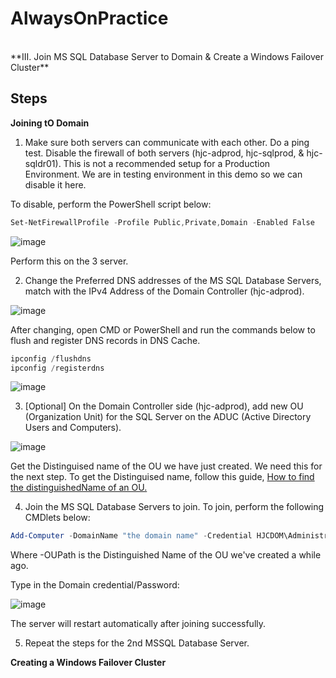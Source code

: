 # AlwaysOnPractice
<br/>
**III. Join MS SQL Database Server to Domain & Create a Windows Failover Cluster**
<br/>

**Steps**
------------------------------------------------------------------------------------------------------------------------------------
**Joining tO Domain**

1. Make sure both servers can communicate with each other. Do a ping test. Disable the firewall of both servers (hjc-adprod, hjc-sqlprod, & hjc-sqldr01). This is not a recommended setup for a Production Environment. We are in testing environment in this demo so we can disable it here. <br/>

To disable, perform the PowerShell script below: <br/>
```PowerShell
Set-NetFirewallProfile -Profile Public,Private,Domain -Enabled False
```
![image](https://user-images.githubusercontent.com/95063830/172056165-32b69b43-f1fd-416e-862f-8e7091b941be.png)

Perform this on the 3 server.

2. Change the Preferred DNS addresses of the MS SQL Database Servers, match with the IPv4 Address of the Domain Controller (hjc-adprod). 

![image](https://user-images.githubusercontent.com/95063830/172056382-1406bdb8-7f1e-4d1a-bd51-596b61bb4257.png)

After changing, open CMD or PowerShell and run the commands below to flush and register DNS records in DNS Cache.

```PowerShell
ipconfig /flushdns
ipconfig /registerdns
```
![image](https://user-images.githubusercontent.com/95063830/172056509-06c95782-a0d4-46f1-ba38-432cda8111be.png)


3. [Optional] On the Domain Controller side (hjc-adprod), add new OU (Organization Unit) for the SQL Server on the ADUC (Active Directory Users and Computers).

![image](https://user-images.githubusercontent.com/95063830/172057337-d5fa251f-a205-4596-9d8a-5044997b7137.png)

Get the Distinguised name of the OU we have just created. We need this for the next step. To get the Distinguised name, follow this guide, [How to find the distinguishedName of an OU.](https://support.xink.io/support/solutions/articles/1000246165-how-to-find-the-distinguishedname-of-an-ou-)


4. Join the MS SQL Database Servers to join. To join, perform the following CMDlets below:

```PowerShell
Add-Computer -DomainName "the domain name" -Credential HJCDOM\Administrator -OUPath "OU=SQL Server,OU=SQL Server,DC=hjcdom,DC=local" -Restart
```
Where -OUPath is the Distinguished Name of the OU we've created a while ago.

Type in the Domain credential/Password:

![image](https://user-images.githubusercontent.com/95063830/172058816-41999c2e-5358-4605-b6dc-7fe34a243311.png)

The server will restart automatically after joining successfully.

5. Repeat the steps for the 2nd MSSQL Database Server.<br/>


**Creating a Windows Failover Cluster**




